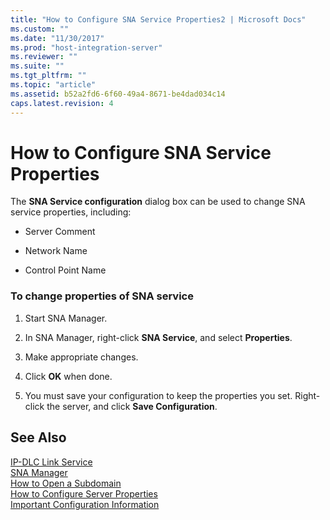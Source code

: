 ```yaml
---
title: "How to Configure SNA Service Properties2 | Microsoft Docs"
ms.custom: ""
ms.date: "11/30/2017"
ms.prod: "host-integration-server"
ms.reviewer: ""
ms.suite: ""
ms.tgt_pltfrm: ""
ms.topic: "article"
ms.assetid: b52a2fd6-6f60-49a4-8671-be4dad034c14
caps.latest.revision: 4
---
```

# How to Configure SNA Service Properties
The **SNA Service configuration** dialog box can be used to change SNA service properties, including:  
  
-   Server Comment  
  
-   Network Name  
  
-   Control Point Name  
  
### To change properties of SNA service  
  
1.  Start SNA Manager.  
  
2.  In SNA Manager, right-click **SNA Service**, and select **Properties**.  
  
3.  Make appropriate changes.  
  
4.  Click **OK** when done.  
  
5.  You must save your configuration to keep the properties you set. Right-click the server, and click **Save Configuration**.  
  
## See Also  
 [IP-DLC Link Service](../HIS2010/ip-dlc-link-service1.md)   
 [SNA Manager](../HIS2010/sna-manager2.md)   
 [How to Open a Subdomain](../HIS2010/how-to-open-a-subdomain2.md)   
 [How to Configure Server Properties](../HIS2010/how-to-configure-server-properties1.md)   
 [Important Configuration Information](../HIS2010/important-configuration-information1.md)